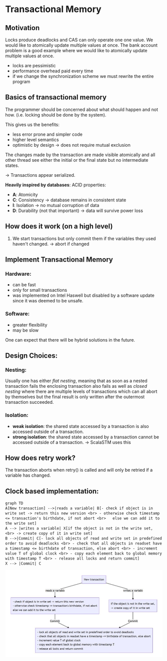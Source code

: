 # Transactional Memory

## Motivation

Locks produce deadlocks and CAS can only operate one one value. We would like to atomically update multiple values at once. The bank account problem is a good example where we would like to atomically update multiple values at once.

- locks are pessimistic
- performance overhead paid every time
- if we change the synchronization scheme we must rewrite the entire program

## Basics of transactional memory

The programmer should be concerned about what should happen and not how. (i.e. locking should be done by the system).

This gives us the benefits:

- less error prone and simpler code
- higher level semantics
- optimistic by design -> does not require mutual exclusion

The changes made by the transaction are made visible atomically and all other thread see either the initial or the final state but no intermediate states.

-> Transactions appear serialized.

**Heavily inspired by databases**: ACID properties:

- **A**: Atomicity
- **C**: Consistency -> database remains in consistent state
- **I**: Isolation -> no mutual corruption of data
- **D**: Durability (not that important) -> data will survive power loss

## How does it work (on a high level)

1. We start transactions but only commit them if the variables they used haven't changed. -> abort if changed


## Implement Transactional Memory

### Hardware:

- can be fast
- only for small transactions
- was implemented on Intel Haswell but disabled by a software update since it was deemed to be unsafe.

### Software:

- greater flexibility
- may be slow

One can expect that there will be hybrid solutions in the future.

## Design Choices:

### Nesting:

Usually one has either *flat nesting*, meaning that as soon as a nested transaction fails the enclosing transaction also fails as well as *closed nesting* where there are multiple levels of transactions which can all abort by themselves but the final result is only written after the outermost transaction succeeded.

### Isolation:

- **weak isolation**: the shared state accessed by a transaction is also accessed outside of a transaction.
- **strong isolation**: the shared state accessed by a transaction cannot be accessed outside of a transaction. -> ScalaSTM uses this

## How does retry work?

The transaction aborts when retry() is called and will only be retried if a variable has changed.

## Clock based implementation:

```mermaid
graph TD
A[New transaction] -->|reads a variable| B[- check if object is in write set -> return this new version <br> - otherwise check timestamp <= transaction's birthdate, if not abort <br>   else we can add it to the write set]
A --> |writes a variable| X[if the object is not in the write set, <br> -> create copy of it in write set]
B -->|Commit| C[- lock all objects of read and write set in predefined order to avoid deadlocks <br> - check that all objects in readset have a timestamp <= birthdate of transaction, else abort <br> - increment value T of global clock <br> - copy each element back to global memory with timestamp T <br> - release all locks and return commit]
X --> |Commit| C
```

![](./img/merm.jpg)